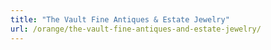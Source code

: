 ```yaml
---
title: "The Vault Fine Antiques & Estate Jewelry"
url: /orange/the-vault-fine-antiques-and-estate-jewelry/
---
```

